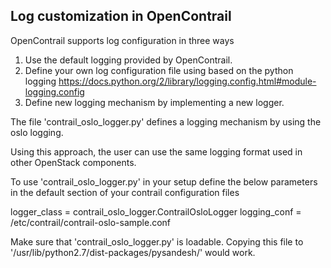 Log customization in OpenContrail
--------------------------------

OpenContrail supports log configuration in three ways
 1. Use the default logging provided by OpenContrail.
 2. Define your own log configuration file using based on the python logging
    https://docs.python.org/2/library/logging.config.html#module-logging.config
 3. Define new logging mechanism by implementing a new logger.
 
 
 The file 'contrail_oslo_logger.py' defines a logging mechanism by using the
 oslo logging.
 
 Using this approach, the user can use the same logging format used in other OpenStack components.
 
 To use 'contrail_oslo_logger.py' in your setup define the below parameters in
 the default section of your contrail configuration files
 
 logger_class = contrail_oslo_logger.ContrailOsloLogger
 logging_conf = /etc/contrail/contrail-oslo-sample.conf
 
 
Make sure that 'contrail_oslo_logger.py' is loadable.
Copying this file to '/usr/lib/python2.7/dist-packages/pysandesh/'
would work.



